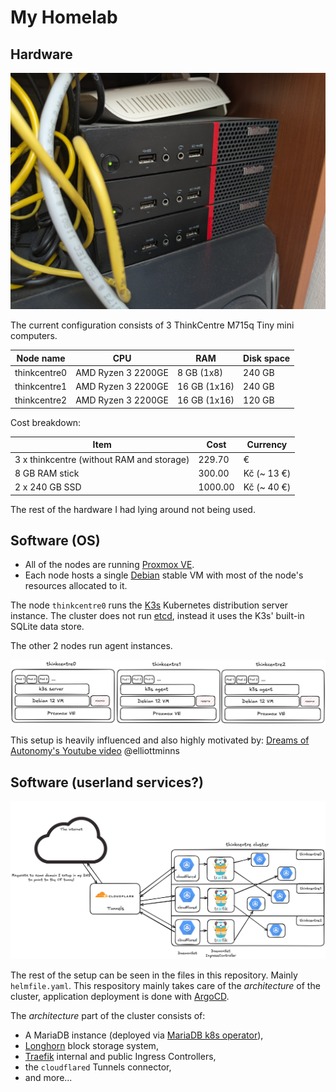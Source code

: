 # My Homelab

## Hardware

![thinkcentre cluster](_docs/k8s-cluster-photo.jpg)

The current configuration consists of 3 ThinkCentre M715q Tiny mini computers.

| Node name | CPU | RAM | Disk space |
| --- | --- | --- | --- |
| thinkcentre0 | AMD Ryzen 3 2200GE | 8 GB (1x8) | 240 GB |
| thinkcentre1 | AMD Ryzen 3 2200GE | 16 GB (1x16) | 240 GB |
| thinkcentre2 | AMD Ryzen 3 2200GE | 16 GB (1x16) | 120 GB |

Cost breakdown:

| Item | Cost | Currency |
| --- | --- | --- |
| 3 x thinkcentre (without RAM and storage) | 229.70 | € |
| 8 GB RAM stick | 300.00 | Kč (~ 13 €) |
| 2 x 240 GB SSD | 1000.00 | Kč (~ 40 €) |

The rest of the hardware I had lying around not being used.

## Software (OS)
- All of the nodes are running [Proxmox VE](https://www.proxmox.com/en/products/proxmox-virtual-environment/overview).
- Each node hosts a single [Debian](https://www.debian.org/) stable VM with most of the node's resources allocated to it.

The node `thinkcentre0` runs the [K3s](https://k3s.io/) Kubernetes distribution server instance. The cluster does not run [etcd](https://etcd.io/), instead it uses the K3s' built-in SQLite data store.

The other 2 nodes run agent instances.

![base OS setup](_docs/base-architecture-overview.png)

This setup is heavily influenced and also highly motivated by: [Dreams of Autonomy's Youtube video](https://www.youtube.com/watch?v=2yplBzPCghA)
@elliottminns

## Software (userland services?)
![services loadbalancing](_docs/service-architecture.png)

The rest of the setup can be seen in the files in this repository. Mainly `helmfile.yaml`.
This respository mainly takes care of the _architecture_ of the cluster, application deployment is done with [ArgoCD](https://argo-cd.readthedocs.io/en/stable/).

The _architecture_ part of the cluster consists of:
- A MariaDB instance (deployed via [MariaDB k8s operator](https://github.com/mariadb-operator/mariadb-operator)),
- [Longhorn](https://longhorn.io/) block storage system,
- [Traefik](https://doc.traefik.io/traefik/) internal and public Ingress Controllers,
- the `cloudflared` Tunnels connector,
- and more...

